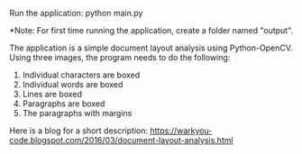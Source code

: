 Run the application: python main.py

*Note: For first time running the application, create a folder named "output".

The application is a simple document layout analysis using Python-OpenCV. Using three images, the program needs to do the following:

1. Individual characters are boxed
2. Individual words are boxed
3. Lines are boxed
3. Paragraphs are boxed
3. The paragraphs with margins


Here is a blog for a short description: https://warkyou-code.blogspot.com/2016/03/document-layout-analysis.html
